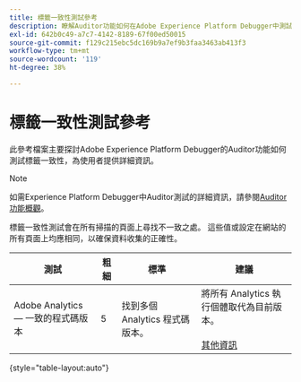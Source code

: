 ```yaml
---
title: 標籤一致性測試參考
description: 瞭解Auditor功能如何在Adobe Experience Platform Debugger中測試標籤一致性。
exl-id: 642b0c49-a7c7-4142-8189-67f00ed50015
source-git-commit: f129c215ebc5dc169b9a7ef9b3faa3463ab413f3
workflow-type: tm+mt
source-wordcount: '119'
ht-degree: 38%

---
```


# 標籤一致性測試參考

此參考檔案主要探討Adobe Experience Platform Debugger的Auditor功能如何測試標籤一致性，為使用者提供詳細資訊。

>[!NOTE]
>
>如需Experience Platform Debugger中Auditor測試的詳細資訊，請參閱[Auditor功能概觀](./overview.md)。

標籤一致性測試會在所有掃描的頁面上尋找不一致之處。 這些值或設定在網站的所有頁面上均應相同，以確保資料收集的正確性。

| 測試 | 粗細 | 標準 | 建議 |
| --- | --- | --- | --- |
| Adobe Analytics — 一致的程式碼版本 | 5 | 找到多個 Analytics 程式碼版本。 | 將所有 Analytics 執行個體取代為目前版本。<br><br>[其他資訊](https://experienceleague.adobe.com/docs/analytics/implementation/home.html) |

{style="table-layout:auto"}
